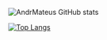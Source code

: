 ![AndrMateus GitHub stats](https://github-readme-stats.vercel.app/api?username=andrmateus&show_icons=true&theme=codeSTACKr)

[![Top Langs](https://github-readme-stats.vercel.app/api/top-langs/?username=andrmateus&layout=compact&theme=codeSTACKr)](https://github.com/andrmateus/github-readme-stats)